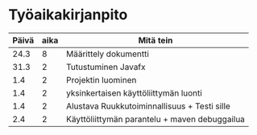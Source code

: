 # Työaikakirjanpito



Päivä | aika | Mitä tein
--- | --- | ---
24.3 | 8 | Määrittely dokumentti
31.3 | 2 | Tutustuminen Javafx 
1.4 |  2 | Projektin luominen 
1.4 |  2 | yksinkertaisen käyttöliittymän luonti
1.4 |  2 | Alustava Ruukkutoiminnallisuus + Testi sille
2.4 |  2 | Käyttöliittymän parantelu + maven debuggailua
